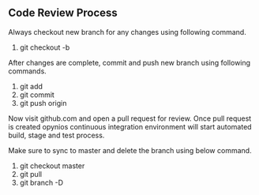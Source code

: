 
Code Review Process
---------------------------------------------
Always checkout new branch for any changes using following command.
1. git checkout -b <branch-name>

After changes are complete, commit and push new branch using following commands.

1. git add <files>
2. git commit
3. git push origin <branch-name>

Now visit github.com and open a pull request for review.
Once pull request is created opynios continuous integration environment will start automated build, stage and test process.

Make sure to sync to master and delete the branch using below command.
1. git checkout master
2. git pull
3. git branch -D <branch name>


